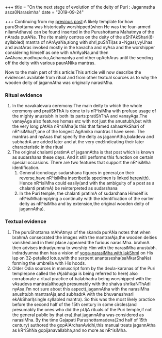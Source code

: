 +++
title = "On the next stage of evolution of the deity of Puri : Jagannatha asxa0Narasimha"
date = "2019-09-24"

+++
Continuing from my [previous
post](https://padmavajrablog.wordpress.com/2019/08/26/the-backdrop-to-purushottamashri-nilamadhava-a-very-brief-note/):A
likely template for how puruShottama was historically worshipped(when He
was the four-armed nIlamAdhava) can be found inserted in the
Purushottama Mahatmya of the nArada purANa. The rite mainly centres on
the deity of the aShTAkShari(8-syllabled) mantra of nArAyaNa,along with
shrI,puShTi(as a\~Ngas),vyUhas and avatAras invoked mostly in the
kavacha and nyAsa and the worshipper considering himself as one with
nArAyaNa,and then AvAhana,madhuparka,AchamanIya and other upAchAras
until the sending off the deity with various paurANika mantras.



Now to the main part of this article:This article will now describe the
evidences available from ritual and from other textual sources as to why
the wooden deity of jagannAtha was originally narasiMha.

### Ritual evidence

1.  In the navakalevara ceremony:The main deity to which the whole
    ceremony and pratiShThA is done to is nR^isiMha with profuse usage
    of the mighty anustubh in both its parts:pratiShThA and vanayAga.The
    vanayAga also features homas etc with not just the anustubh,but with
    the very long pAtAla nR^siMha(is this that famed sahasrAkShari of
    nR^isiMha)?,one of the longest AgAmika mantras I have seen. The
    mantras and nyAsas that specify the deity as jagannAtha,baladeva and
    subhadrA are added later and at the very end:Indicating their later
    characteristic in the ritual
2.  The original chalanti pratimA of jagannAtha is that post which is
    known as sudarshana these days. And it still performs this function
    on certain special occasions. There are two features that support
    the nR^isiMha identification.
    1.  General iconology: sudarshana figures in general,on their
        reverse,have nR^isiMha inscribed(a specimen is linked
        [herewith](https://imgur.com/JtQGVjU)). Hence nR^isiMha could
        easily(and with the ambiguity of a post as a chalanti pratimA)
        be reinterpreted as sudarshana
    2.  In the Puri temple, the chalanti pratimA of sudarshana Himself
        is nR^isiMha(implying a continuity with the identification of
        the earlier deity as nR^isiMha and by extension,the original
        wooden deity of jagannAtha).

### Textual evidence

1.  The puruShottama mAhAtmya of the skanda purANa notes that when
    brahmA consecrated the images with the mantrarAja,the wooden deities
    vanished and in their place appeared the furious narasiMha. brahmA
    then advises indradyumna to worship Him with the narasiMha anustubh.
    indradyumna then has a vision of [yoga-narasiMha with
    lakShmI](https://imgur.com/6vIYfXD) on His lap on 32-petalled
    lotus,with the serpent anantasesha(saMkarShaNa) forming the umbrella
    with His hoods.
2.  Older Odia sources in manuscript form by the deula-karanas of the
    Puri temple(one called the rAjabhoga is being referred to here) also
    corraborate a ritual practice of balabhadra being worshipped with
    the vAsudeva mantra(although presumably with the shaiva shrIkaNThAdi
    nyAsa,I’m not sure about this aspect),jagannAtha with the narasiMha
    anushtubh mantrarAja,and subhadrA with the bhuvaneshvarI
    ekAkSharI(single syllabled mantra). So this was the most likely
    practice before the second half of the 15th century in some
    circles(and presumably the ones who did the pUjA rituals of the Puri
    temple,if not the general public by that era),that jagannAtha was
    considered as narasiMha. By the time Gajapati Purushottamadeva(2nd
    half of 15th century) authored the gopAlArchanAvidhi,this manual
    treats jagannAtha as kR^iShNa gopijanavallabha,and no more as
    nR^isiMha.


